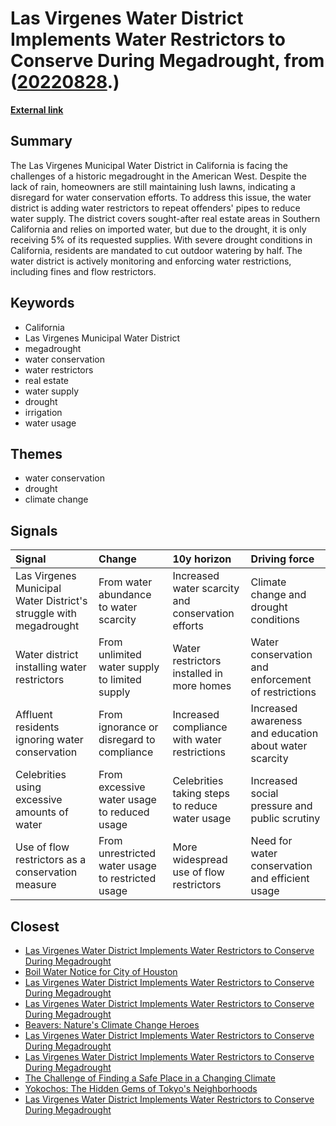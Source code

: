 # __Las Virgenes Water District Implements Water Restrictors to Conserve During Megadrought__, from ([20220828](https://kghosh.substack.com/p/20220828).)

__[External link](https://edition.cnn.com/2022/08/28/us/california-water-restriction-enforcement-elam/index.html)__



## Summary

The Las Virgenes Municipal Water District in California is facing the challenges of a historic megadrought in the American West. Despite the lack of rain, homeowners are still maintaining lush lawns, indicating a disregard for water conservation efforts. To address this issue, the water district is adding water restrictors to repeat offenders' pipes to reduce water supply. The district covers sought-after real estate areas in Southern California and relies on imported water, but due to the drought, it is only receiving 5% of its requested supplies. With severe drought conditions in California, residents are mandated to cut outdoor watering by half. The water district is actively monitoring and enforcing water restrictions, including fines and flow restrictors.

## Keywords

* California
* Las Virgenes Municipal Water District
* megadrought
* water conservation
* water restrictors
* real estate
* water supply
* drought
* irrigation
* water usage

## Themes

* water conservation
* drought
* climate change

## Signals

| Signal                                                            | Change                                            | 10y horizon                                       | Driving force                                          |
|:------------------------------------------------------------------|:--------------------------------------------------|:--------------------------------------------------|:-------------------------------------------------------|
| Las Virgenes Municipal Water District's struggle with megadrought | From water abundance to water scarcity            | Increased water scarcity and conservation efforts | Climate change and drought conditions                  |
| Water district installing water restrictors                       | From unlimited water supply to limited supply     | Water restrictors installed in more homes         | Water conservation and enforcement of restrictions     |
| Affluent residents ignoring water conservation                    | From ignorance or disregard to compliance         | Increased compliance with water restrictions      | Increased awareness and education about water scarcity |
| Celebrities using excessive amounts of water                      | From excessive water usage to reduced usage       | Celebrities taking steps to reduce water usage    | Increased social pressure and public scrutiny          |
| Use of flow restrictors as a conservation measure                 | From unrestricted water usage to restricted usage | More widespread use of flow restrictors           | Need for water conservation and efficient usage        |

## Closest

* [Las Virgenes Water District Implements Water Restrictors to Conserve During Megadrought](9655c5d49c7e5cbfaedaca59cba73875)
* [Boil Water Notice for City of Houston](e84a367bfd1c9ebf3dddbb19a3d19303)
* [Las Virgenes Water District Implements Water Restrictors to Conserve During Megadrought](9655c5d49c7e5cbfaedaca59cba73875)
* [Las Virgenes Water District Implements Water Restrictors to Conserve During Megadrought](9655c5d49c7e5cbfaedaca59cba73875)
* [Beavers: Nature's Climate Change Heroes](4ef4757586661978f066dce209fada17)
* [Las Virgenes Water District Implements Water Restrictors to Conserve During Megadrought](9655c5d49c7e5cbfaedaca59cba73875)
* [Las Virgenes Water District Implements Water Restrictors to Conserve During Megadrought](9655c5d49c7e5cbfaedaca59cba73875)
* [The Challenge of Finding a Safe Place in a Changing Climate](efa36dc9bd5ddc890866d4ab1e68e71f)
* [Yokochos: The Hidden Gems of Tokyo's Neighborhoods](81bce8483d29b043747e3f6a32895c7f)
* [Las Virgenes Water District Implements Water Restrictors to Conserve During Megadrought](9655c5d49c7e5cbfaedaca59cba73875)